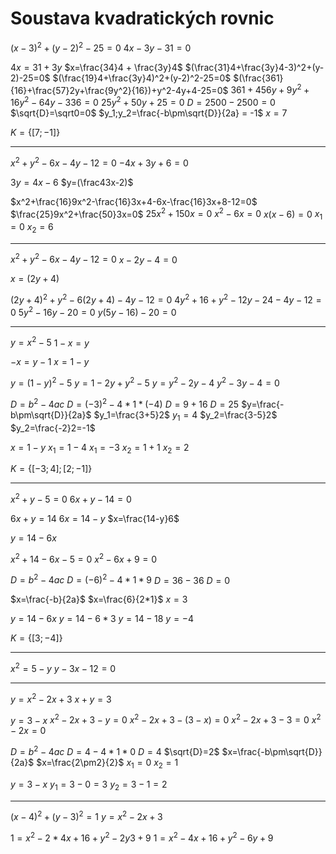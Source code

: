 # Soustava kvadratických rovnic
$(x-3)^2+(y-2)^2-25=0$
$4x-3y-31=0$

$4x=31+3y$
$x=\frac{34}4 + \frac{3y}4$
$(\frac{31}4+\frac{3y}4-3)^2+(y-2)-25=0$
$(\frac{19}4+\frac{3y}4)^2+(y-2)^2-25=0$
$(\frac{361}{16}+\frac{57}2y+\frac{9y^2}{16})+y^2-4y+4-25=0$
$361+456y+9y^2+16y^2-64y-336=0$
$25y^2+50y+25=0$
$D=2500-2500=0$
$\sqrt{D}=\sqrt0=0$
$y_1;y_2=\frac{-b\pm\sqrt{D}}{2a} = -1$
$x=7$

$K=\{[7;-1]\}$

---

$x^2+y^2-6x-4y-12=0$
$-4x+3y+6=0$

$3y=4x-6$
$y=(\frac43x-2)$

$x^2+\frac{16}9x^2-\frac{16}3x+4-6x-\frac{16}3x+8-12=0$
$\frac{25}9x^2+\frac{50}3x=0$
$25x^2+150x=0$
$x^2-6x=0$
$x(x-6)=0$
$x_1=0$
$x_2=6$

---

$x^2+y^2-6x-4y-12=0$
$x-2y-4=0$

$x=(2y+4)$

$(2y+4)^2+y^2-6(2y+4)-4y-12=0$
$4y^2+16+y^2-12y-24-4y-12=0$
$5y^2-16y-20=0$
$y(5y-16)-20=0$

---

$y=x^2-5$
$1-x=y$

$-x=y-1$
$x=1-y$

$y=(1-y)^2-5$
$y=1-2y+y^2-5$
$y=y^2-2y-4$
$y^2-3y-4=0$

$D=b^2-4ac$
$D=(-3)^2-4*1*(-4)$
$D=9+16$
$D=25$
$y=\frac{-b\pm\sqrt{D}}{2a}$
$y_1=\frac{3+5}2$
$y_1=4$
$y_2=\frac{3-5}2$
$y_2=\frac{-2}2=-1$

$x=1-y$
$x_1=1-4$
$x_1=-3$
$x_2=1+1$
$x_2=2$

$K=\{[-3;4];[2;-1]\}$

---

$x^2+y-5=0$
$6x+y-14=0$

$6x+y=14$
$6x=14-y$
$x=\frac{14-y}6$

$y=14-6x$

$x^2+14-6x-5=0$
$x^2-6x+9=0$

$D=b^2-4ac$
$D=(-6)^2-4*1*9$
$D=36-36$
$D=0$

$x=\frac{-b}{2a}$
$x=\frac{6}{2*1}$
$x=3$

$y=14-6x$
$y=14-6*3$
$y=14-18$
$y=-4$

$K=\{[3;-4]\}$

---

$x^2=5-y$
$y-3x-12=0$

---

$y=x^2-2x+3$
$x+y=3$

$y=3-x$
$x^2-2x+3-y=0$
$x^2-2x+3-(3-x)=0$
$x^2-2x+3-3=0$
$x^2-2x=0$

$D=b^2-4ac$
$D=4-4*1*0$
$D=4$
$\sqrt{D}=2$
$x=\frac{-b\pm\sqrt{D}}{2a}$
$x=\frac{2\pm2}{2}$
$x_1=0$
$x_2=1$

$y=3-x$
$y_1=3-0=3$
$y_2=3-1=2$

---

$(x-4)^2+(y-3)^2=1$
$y=x^2-2x+3$

$1=x^2-2*4x+16+y^2-2y3+9$
$1=x^2-4x+16+y^2-6y+9$
